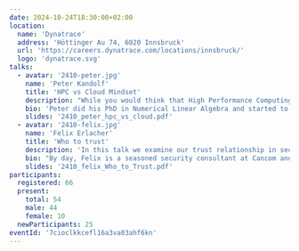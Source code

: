 ```yaml
---
date: 2024-10-24T18:30:00+02:00
location:
  name: 'Dynatrace'
  address: 'Höttinger Au 74, 6020 Innsbruck'
  url: 'https://careers.dynatrace.com/locations/innsbruck/'
  logo: 'dynatrace.svg'
talks:
  - avatar: '2410-peter.jpg'
    name: 'Peter Kandolf'
    title: 'HPC vs Cloud Mindset'
    description: "While you would think that High Performance Computing and Cloud Computing communities should understand each other well, they can often not find common ground, with both sides remarking the others don't understand, are stubborn, or don't see the bigger picture. From the outside this is hard to understand. After all, they pretty much run (for outsiders) indistinguishable data centers and their platforms promise great benefits as soon as you get a hand of things. In this talk we will try to highlight that talking to each other is more that „merely getting the word meanings right“."
    bio: 'Peter did his PhD in Numerical Linear Algebra and started to use High Performance Computing (HPC) early in his studies. Later in his career he co-lead a project between 8 Universities that aimed to foster cooperation of Austrian Universities on HPC and Cloud Applications with a focus on usability and reduction of the „learning curve“. This is where he gained first hand experience on the topic at hand.'
    slides: '2410_peter_hpc_vs_cloud.pdf'
  - avatar: '2410-felix.jpg'
    name: 'Felix Erlacher'
    title: 'Who to trust'
    description: 'In this talk we examine our trust relationship in security protocols. We take TLS and SAML as examples and examine whether our trust is justified or if we should exercise more vigilance and caution when using and implementing security protocols. The answer is Jesus (and sometimes Bruce Schneier).'
    bio: "By day, Felix is a seasoned security consultant at Cancom and a network engineer with over 15 years of experience in keeping the digital world safe from threats. By night (and on weekends), he's a freelance mountain guide, scaling peaks when he's not scaling firewalls. Felix’s journey began in the idyllic classrooms of Bozen as an Admin and has since taken him to global networks with ILF Consulting Engineers, all while maintaining an academic footprint at universities in Innsbruck and Paderborn, where he earned his PhD in Network Security. Whether he's hunting down security vulnerabilities or guiding a group up a mountain, Felix always finds himself on top of things – metaphorically and literally!"
    slides: '2410_felix_Who_to_Trust.pdf'
participants:
  registered: 66
  present:
    total: 54
    male: 44
    female: 10
  newParticipants: 25
eventId: '7cioclkkcefl16a3va03ahf6kn'
---
```

